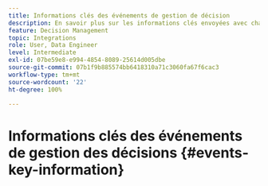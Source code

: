 ```yaml
---
title: Informations clés des événements de gestion de décision
description: En savoir plus sur les informations clés envoyées avec chaque événement de gestion de décision.
feature: Decision Management
topic: Integrations
role: User, Data Engineer
level: Intermediate
exl-id: 07be59e8-e994-4854-8089-25614d005dbe
source-git-commit: 07b1f9b885574bb6418310a71c3060fa67f6cac3
workflow-type: tm+mt
source-wordcount: '22'
ht-degree: 100%

---
```


# Informations clés des événements de gestion des décisions {#events-key-information}

